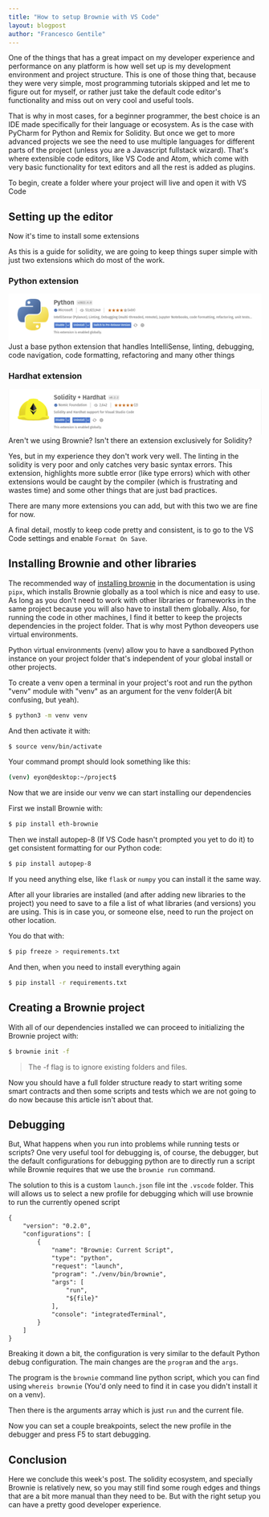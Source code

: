 ```yaml
---
title: "How to setup Brownie with VS Code"
layout: blogpost
author: "Francesco Gentile"
---
```


One of the things that has a great impact on my developer experience and performance on any platform is how well set up is my development environment and project structure. This is one of those thing that, because they were very simple, most programming tutorials skipped and let me to figure out for myself, or rather just take the default code editor's functionality and miss out on very cool and useful tools.

That is why in most cases, for a beginner programmer, the best choice is an IDE made specifically for their language or ecosystem. As is the case with PyCharm for Python and Remix for Solidity. But once we get to more advanced projects we see the need to use multiple languages for different parts of the project (unless you are a Javascript fullstack wizard). That's where extensible code editors, like VS Code and Atom, which come with very basic functionality for text editors and all the rest is added as plugins.


To begin, create a folder where your project will live and open it with VS Code

## Setting up the editor

Now it's time to install some extensions

As this is a guide for solidity, we are going to keep things super simple with just two extensions which do most of the work. 

### Python extension
![](/assets/Images/BrownieVSCode/PythonExtension.png)
Just a base python extension that handles IntelliSense, linting, debugging, code navigation, code formatting, refactoring and many other things

### Hardhat extension
![](/assets/Images/BrownieVSCode/HardhatExtension.png)
Aren't we using Brownie? Isn't there an extension exclusively for Solidity?

Yes, but in my experience they don't work very well. The linting in the solidity is very poor and only catches very basic syntax errors. This extension, highlights more subtle error (like type errors) which with other extensions would be caught by the compiler (which is frustrating and wastes time) and some other things that are just bad practices.

There are many more extensions you can add, but with this two we are fine for now.

A final detail, mostly to keep code pretty and consistent, is to go to the VS Code settings and enable `Format On Save`.

## Installing Brownie and other libraries

The recommended way of [installing brownie](https://eth-brownie.readthedocs.io/en/stable/install.html) in the documentation is using `pipx`, which installs Brownie globally as a tool which is nice and easy to use. As long as you don't need to work with other libraries or frameworks in the same project because you will also have to install them globally. Also, for running the code in other machines, I find it better to keep the projects dependencies in the project folder. That is why most Python deveopers use virtual environments.

Python virtual environments (venv) allow you to have a sandboxed Python instance on your project folder that's independent of your global install or other projects.

To create a venv open a terminal in your project's root and run the python "venv" module with "venv" as an argument for the venv folder(A bit confusing, but yeah).

```sh
$ python3 -m venv venv
```

And then activate it with:

```sh
$ source venv/bin/activate
```
 
Your command prompt should look something like this:

```sh
(venv) eyon@desktop:~/project$ 
```

Now that we are inside our venv we can start installing our dependencies

First we install Brownie with:
```sh
$ pip install eth-brownie
```

Then we install autopep-8 (If VS Code hasn't prompted you yet to do it) to get consistent formatting for our Python code:
```sh
$ pip install autopep-8
```

If you need anything else, like `flask` or `numpy` you can install it the same way.

After all your libraries are installed (and after adding new libraries to the project) you need to save to a file a list of what libraries (and versions) you are using. This is in case you, or someone else, need to run the project on other location.

You do that with:
```sh
$ pip freeze > requirements.txt
```

And then, when you need to install everything again 
```sh
$ pip install -r requirements.txt
```

## Creating a Brownie project

With all of our dependencies installed we can proceed to initializing the Brownie project with:
```sh
$ brownie init -f
```
> The -f flag is to ignore existing folders and files.

Now you should have a full folder structure ready to start writing some smart contracts and then some scripts and tests which we are not going to do now because this article isn't about that.

## Debugging

But, What happens when you run into problems while running tests or scripts? One very useful tool for debugging is, of course, the debugger, but the default configurations for debugging python are to directly run a script while Brownie requires that we use the `brownie run` command.

The solution to this is a custom `launch.json` file int the `.vscode` folder. This will allows us to select a new profile for debugging which will use brownie to run the currently opened script

```
{
    "version": "0.2.0",
    "configurations": [
        {
            "name": "Brownie: Current Script",
            "type": "python",
            "request": "launch",
            "program": "./venv/bin/brownie",
            "args": [
                "run",
                "${file}"
            ],
            "console": "integratedTerminal",
        }
    ]
}
```


Breaking it down a bit, the configuration is very similar to the default Python debug configuration. The main changes are the `program` and the `args`.

The program is the `brownie` command line python script, which you can find using `whereis brownie` (You'd only need to find it in case you didn't install it on a venv).

Then there is the arguments array which is just `run` and the current file.

Now you can set a couple breakpoints, select the new profile in the debugger and press F5 to start debugging.

## Conclusion

Here we conclude this week's post. The solidity ecosystem, and specially Brownie is relatively new, so you may still find some rough edges and things that are a bit more manual than they need to be. But with the right setup you can have a pretty good developer experience.